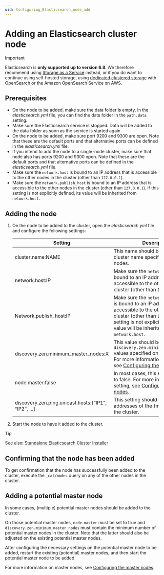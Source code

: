 ```yaml
---
uid: Configuring_Elasticsearch_node_add
---
```


# Adding an Elasticsearch cluster node

> [!IMPORTANT]
> Elasticsearch is **only supported up to version 6.8**. We therefore recommend using [Storage as a Service](xref:STaaS) instead, or if you do want to continue using self-hosted storage, using [dedicated clustered storage](xref:Dedicated_clustered_storage) with OpenSearch or the Amazon OpenSearch Service on AWS.

## Prerequisites

- On the node to be added, make sure the data folder is empty. In the *elasticsearch.yml* file, you can find the data folder in the `path.data` setting.
- Make sure the Elasticsearch service is stopped. Data will be added to the data folder as soon as the service is started again.
- On the node to be added, make sure port 9200 and 9300 are open. Note that these are the default ports and that alternative ports can be defined in the *elasticsearch.yml* file.
- If you intend to add the node to a single-node cluster, make sure that node also has ports 9200 and 9300 open. Note that these are the default ports and that alternative ports can be defined in the *elasticsearch.yml* file.
- Make sure the `network.host` is bound to an IP address that is accessible to the other nodes in the cluster (other than `127.0.0.1`).
- Make sure the `network.publish_host` is bound to an IP address that is accessible to the other nodes in the cluster (other than `127.0.0.1`). If this setting is not explicitly defined, its value will be inherited from `network.host`.

## Adding the node

1. On the node to be added to the cluster, open the *elasticsearch.yml* file and configure the following settings:

    | Setting | Description |
    |---------|-------------|
    | cluster.name:NAME | This name should be identical to the cluster name specified on the other nodes. |
    | network.host:IP | Make sure the `network.host` is bound to an IP address that is accessible to the other nodes in the cluster (other than `127.0.0.1`). |
    | Network.publish_host:IP | Make sure the `network.publish_host` is bound to an IP address that is accessible to the other nodes in the cluster (other than `127.0.0.1`). If this setting is not explicitly defined, its value will be inherited from `network.host`. |
    | discovery.zen.minimum_master_nodes:X | This value should be identical to the `discovery.zen.minimum_master_nodes` values specified on the other nodes. For more information on this setting, see [Configuring the master nodes](xref:Configuring_master_Elasticsearch_nodes). |
    | node.master:false | In most cases, this setting will be set to false. For more information on this setting, see [Configuring the master nodes](xref:Configuring_master_Elasticsearch_nodes). |
    | discovery.zen.ping.unicast.hosts:[“IP1”, “IP2”, ...] | This setting should contain the IP addresses of the (master) nodes in the cluster. |

1. Start the node to have it added to the cluster.

> [!TIP]
> See also: [Standalone Elasticsearch Cluster Installer](xref:Standalone_Elasticsearch_Cluster_Installer)

## Confirming that the node has been added

To get confirmation that the node has successfully been added to the cluster, execute the `_cat/nodes` query on any of the other nodes in the cluster.

## Adding a potential master node

In some cases, (multiple) potential master nodes should be added to the cluster.

On those potential master nodes, `node.master` must be set to true and `discovery.zen.minimum_master_nodes` must contain the minimum number of potential master nodes in the cluster. Note that the latter should also be adjusted on the existing potential master nodes.

After configuring the necessary settings on the potential master node to be added, restart the existing (potential) master nodes, and then start the potential master node to be added.

For more information on master nodes, see [Configuring the master nodes](xref:Configuring_master_Elasticsearch_nodes).
